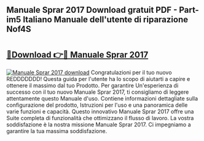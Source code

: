## Manuale Sprar 2017 Download gratuit PDF - Part-im5 Italiano Manuale dell'utente di riparazione Nof4S

# <h2><a href="http://df91u1e.blite.top/?on=Manuale+Sprar+2017">🔗Download 👉🔴 Manuale Sprar 2017</a></h2>

[![Manuale Sprar 2017 download](https://i.imgur.com/lujVjoI.png)](http://df91u1e.blite.top/?on=Manuale+Sprar+2017)
Congratulazioni per il tuo nuovo REDDDDDDD! Questa guida per l'utente ha lo scopo di aiutarti a capire e ottenere il massimo dal tuo Prodotto. Per garantire Un'esperienza di successo con il tuo nuovo Manuale Sprar 2017, ti consigliamo di leggere attentamente questo Manuale d'uso. Contiene informazioni dettagliate sulla configurazione del prodotto, Istruzioni per l'uso e una panoramica delle varie funzioni e capacità. Questo innovativo Manuale Sprar 2017 offre una Suite completa di funzionalità che ottimizzano il flusso di lavoro. La vostra soddisfazione è la nostra missione Manuale Sprar 2017. Ci impegniamo a garantire la tua massima soddisfazione.

